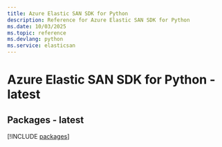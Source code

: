 ```yaml
---
title: Azure Elastic SAN SDK for Python
description: Reference for Azure Elastic SAN SDK for Python
ms.date: 10/03/2025
ms.topic: reference
ms.devlang: python
ms.service: elasticsan
---
```

# Azure Elastic SAN SDK for Python - latest
## Packages - latest
[!INCLUDE [packages](elastic-san-index.md)]